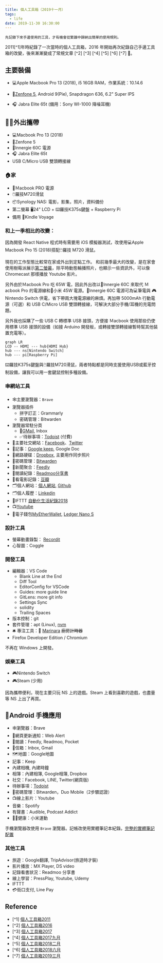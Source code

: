 ```yaml
---
title: 個人工具箱（2019十一月）
tags:
  - life
date: 2019-11-30 16:30:00
---
```


`先記錄下來手邊使用的工具，才有機會從繁雜中歸納出簡單的使用規則。`

2011[^1]年時紀錄了一次當時的個人工具箱，2016 年開始再次紀錄自己手邊工具箱的改變，後來漸漸變成了常規文章 [^2] [^3] [^4] [^5] [^6] [^7] 🤹。

## 主要裝備

* :computer:Apple Macbook Pro 13 (2018), i5 16GB RAM，作業系統：10.14.6

* :iphone:[Zenfone 5](https://www.asus.com/tw/Phone/ZenFone-5-ZE620KL/Tech-Specs/), Android 9(Pie), Snapdragon 636, 6.2" Super IPS

* :headphones: Jabra Elite 65t (備用：Sony WI-1000 降噪耳機)


## :walking_man:外出攜帶

* :computer:Macbook Pro 13 (2018)
* :iphone:Zenfone 5
* :electric_plug:Innergie 60C 電源
* :headphones: Jabra Elite 65t
* USB C/Micro USB 雙頭轉接線

### :house:家

* :electric_plug:Ｍacbook PRO 電源
* :computer_mouse:羅技M720滑鼠
* :package:Synology NAS: 電影，影集，照片，資料備份
* 第二螢幕 :desktop_computer:24" LCD + :keyboard:羅技K375s鍵盤 + Raspberry Pi
* 備用 :orange_book:Kindle Voyage

### 和上一季相比的改變：

因為開發 React Native 程式時有需要用 iOS 模擬器測試，改使用:computer:Apple Macbook Pro 15 (2018)搭配:computer_mouse:羅技 M720 滑鼠。

現在的工作型態比較常在家或外出到定點工作。
和前幾季最大的改變，是在家會使用樹莓派展示[第二螢幕](https://blog.gasolin.idv.tw/2019/11/13/second-screen)，除平時動態輪播照片，也顯示一些資訊外，可以像 Chromecast 那樣播放 Youtube 影片。

另外由於Ｍacbook Pro 吃 65W 電，因此外出改以:electric_plug:Innergie 60C 來取代 Ｍacbook Pro 的電源線和:electric_plug:小米 45W 電源。:electric_plug:Innergie 60C 電源可為:computer:筆電與 🎮Nintendo Switch 供電，省下帶兩大塊電源線的麻煩。再加帶 5000mAh 行動電源（可選）和 USB C/Micro USB 雙頭轉接線，可解決大部分手機/耳機的充電問題。

另外我也採購了一些 USB C 轉標準 USB 接頭，方便接 Ｍacbook 使用那些仍使用標準 USB 接頭的設備（如接 Arduino 開發板，或轉接雙頭轉接線暫時幫其他裝置充電等）。

```mermaid
graph LR
LCD -- HDMI --- hub{HDMI Hub}
hub --- ns[Nintendo Switch]
hub --- pi[Raspberry Pi]
```

:keyboard:羅技K375s鍵盤與:computer_mouse:羅技M720滑鼠，兩者特點都是同時支援使用USB或藍牙控制設備，讓我可以用一套鍵鼠控制多種設備。

### :spider_web:網站工具

* :spider_web:主要瀏覽器：`Brave`
* 瀏覽器插件
  - 拼字訂正：Grammarly
  - 密碼管理：Bitwarden
* 瀏覽器常駐分頁
  - :email:[GMail](http://mail.google.com/), Inbox
  - ✅待辦事項：[Todoist](https://todoist.com/) (付費)
* :busts_in_silhouette:主要社交網站：[Facebook](http://www.facebook.com/)、[Twitter](https://twitter.com/gasolin)
* :memo:記事：[Google keep](http://keep.google.com/), Google Doc
* :floppy_disk:網路硬碟：[Dropbox](http://www.dropbox.com/), 主要用作同步照片
* 🔑密碼管理：[Bitwarden](https://www.bitwarden.com/)
* :newspaper:新聞聚合：[Feedly](https://feedly.com/)
* :blue_book:閱讀紀錄：[Readmoo分享書](https://share.readmoo.com/mooer/lifaicqb9/bookshelf/gasolin/read)
* :movie_camera:看電影記錄：[豆瓣](http://www.douban.com/)
* :card_index_dividers:個人網站：[個人網站](http://www.gasolin.idv.tw), [Github](https://github.com/gasolin/blog/)
* :card_index_dividers:個人履歷：[Linkedin](https://www.linkedin.com/in/fredglin/)
* :link:IFTTT [自動化生活紀錄2018](https://blog.gasolin.idv.tw/2018/01/26/personal-automation-in-2018/)
* :tv:[Youtube](https://www.youtube.com/)
* :purse:電子錢包[MyEtherWallet](https://www.myetherwallet.com/), [Ledger Nano S](https://blog.gasolin.idv.tw/2017/12/26/setup_ledger_nano_on_linux/)


### 設計工具

* 螢幕動畫錄製： [Recordit](http://www.recordit.co/)
* 心智圖：Coggle

### 開發工具

* 編輯器：VS Code
  - Blank Line at the End
  - Diff Tool
  - EditorConfig for VSCode
  - Guides: more guide line
  - GitLens: more git info
  - Settings Sync
  - solidity
  - Trailing Spaces
* 版本控制：git
* 套件管理：apt (Linux), [nvm](https://github.com/creationix/nvm)
* :bellhop_bell: 專注工具：:tomato: [Marinara](https://chrome.google.com/webstore/detail/marinara-pomodoro%C2%AE-assist/lojgmehidjdhhbmpjfamhpkpodfcodef) ~~廚房計時器~~
* Firefox Developer Edition / Chromium

不再在 Windows 上開發。

### 娛樂工具

* 🎮Nintendo Switch
* 🎮Steam (少用)

因為攜帶便利，現在主要只玩 NS 上的遊戲。Steam 上看到喜歡的遊戲，也盡量等 NS 上出了再買。

## :iphone:Android 手機應用
* :spider_web:瀏覽器：Brave
* :bell:網頁更新通知：Web Alert
* :newspaper:閱讀：Feedly, Readmoo, Pocket
* :email:信箱：Inbox, Gmail
* :world_map:地圖：Google地圖
* 記事：Keep
* 內建相機, 內建時鐘
* 相簿：內建相簿, Google相簿, Dropbox
* 社交：Facebook, LINE, Twitter(網頁版)
* 待辦事項：[Todoist](https://play.google.com/store/apps/details?id=com.todoist)
* :closed_lock_with_key:密碼管理：Bitwarden，Duo Mobile（2步驟認證）
* :tv:線上影片：Youtube
* 音樂：Spotify
* 有聲書：Audible, Podcast Addict
* :walking_man:健康：小米運動

手機瀏覽器改使用 `Brave` 瀏覽器。記帳改使用實體筆記本紀錄。[完整的實體筆記配置](https://blog.gasolin.idv.tw/2019/02/23/handbook/)

### 其他工具

* 旅遊：Google翻譯, TripAdvisor(旅遊時才裝)
* 影片播放：MX Player, DS video
* 記錄看書狀況：Readmoo 分享書
* 線上學習：PressPlay, Youtube, Udemy
* IFTTT
* 💳街口支付, Line Pay

## Reference

* [^1] [個人工具箱2011](https://blog.gasolin.idv.tw/2013/01/02/%E5%80%8B%E4%BA%BA%E5%B7%A5%E5%85%B7%E7%AE%B12011/)
* [^2] [個人工具箱2016](https://blog.gasolin.idv.tw/2016/12/19/tooling-in-2016/)
* [^3] [個人工具箱2017](https://blog.gasolin.idv.tw/2017/02/02/tooling-in-2017/)
* [^4] [個人工具箱2017九月](https://blog.gasolin.idv.tw/2017/02/02/tooling-in-2017-sep/)
* [^5] [個人工具箱2018二月](https://blog.gasolin.idv.tw/2018/01/25/tooling-in-2018-feb/)
* [^6] [個人工具箱2018六月](https://blog.gasolin.idv.tw/2018/05/24/tooling-in-2018-jun/)
* [^7] [個人工具箱2019三月](https://blog.gasolin.idv.tw/2018/05/24/tooling-in-2019-Mar/)
